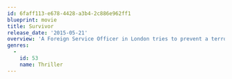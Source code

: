 ```yaml
---
id: 6faff113-e678-4428-a3b4-2c886e962ff1
blueprint: movie
title: Survivor
release_date: '2015-05-21'
overview: 'A Foreign Service Officer in London tries to prevent a terrorist attack set to hit New York, but is forced to go on the run when she is framed for crimes she did not commit.'
genres:
  -
    id: 53
    name: Thriller
---
```

